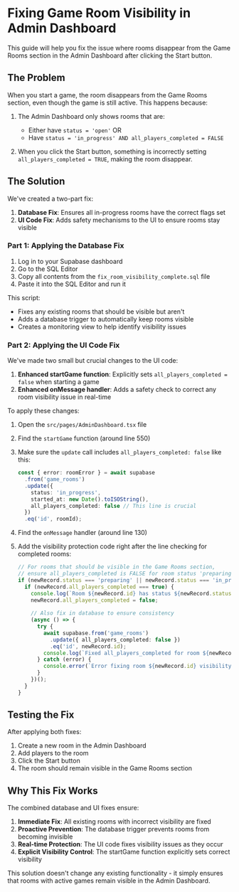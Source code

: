 # Fixing Game Room Visibility in Admin Dashboard

This guide will help you fix the issue where rooms disappear from the Game Rooms section in the Admin Dashboard after clicking the Start button.

## The Problem

When you start a game, the room disappears from the Game Rooms section, even though the game is still active. This happens because:

1. The Admin Dashboard only shows rooms that are:
   - Either have `status = 'open'` OR
   - Have `status = 'in_progress' AND all_players_completed = FALSE`

2. When you click the Start button, something is incorrectly setting `all_players_completed = TRUE`, making the room disappear.

## The Solution

We've created a two-part fix:

1. **Database Fix**: Ensures all in-progress rooms have the correct flags set
2. **UI Code Fix**: Adds safety mechanisms to the UI to ensure rooms stay visible

### Part 1: Applying the Database Fix

1. Log in to your Supabase dashboard
2. Go to the SQL Editor
3. Copy all contents from the `fix_room_visibility_complete.sql` file
4. Paste it into the SQL Editor and run it

This script:
- Fixes any existing rooms that should be visible but aren't
- Adds a database trigger to automatically keep rooms visible
- Creates a monitoring view to help identify visibility issues

### Part 2: Applying the UI Code Fix

We've made two small but crucial changes to the UI code:

1. **Enhanced startGame function**: Explicitly sets `all_players_completed = false` when starting a game
2. **Enhanced onMessage handler**: Adds a safety check to correct any room visibility issue in real-time

To apply these changes:

1. Open the `src/pages/AdminDashboard.tsx` file
2. Find the `startGame` function (around line 550)
3. Make sure the `update` call includes `all_players_completed: false` like this:
   ```typescript
   const { error: roomError } = await supabase
     .from('game_rooms')
     .update({
       status: 'in_progress',
       started_at: new Date().toISOString(),
       all_players_completed: false // This line is crucial
     })
     .eq('id', roomId);
   ```

4. Find the `onMessage` handler (around line 130)
5. Add the visibility protection code right after the line checking for completed rooms:
   ```typescript
   // For rooms that should be visible in the Game Rooms section,
   // ensure all_players_completed is FALSE for room status 'preparing' or 'in_progress'
   if (newRecord.status === 'preparing' || newRecord.status === 'in_progress') {
     if (newRecord.all_players_completed === true) {
       console.log(`Room ${newRecord.id} has status ${newRecord.status} but all_players_completed is TRUE. Fixing locally to ensure visibility.`);
       newRecord.all_players_completed = false;
       
       // Also fix in database to ensure consistency
       (async () => {
         try {
           await supabase.from('game_rooms')
             .update({ all_players_completed: false })
             .eq('id', newRecord.id);
           console.log(`Fixed all_players_completed for room ${newRecord.id} in database`);
         } catch (error) {
           console.error(`Error fixing room ${newRecord.id} visibility in database:`, error);
         }
       })();
     }
   }
   ```

## Testing the Fix

After applying both fixes:

1. Create a new room in the Admin Dashboard
2. Add players to the room
3. Click the Start button
4. The room should remain visible in the Game Rooms section

## Why This Fix Works

The combined database and UI fixes ensure:

1. **Immediate Fix**: All existing rooms with incorrect visibility are fixed
2. **Proactive Prevention**: The database trigger prevents rooms from becoming invisible
3. **Real-time Protection**: The UI code fixes visibility issues as they occur
4. **Explicit Visibility Control**: The startGame function explicitly sets correct visibility

This solution doesn't change any existing functionality - it simply ensures that rooms with active games remain visible in the Admin Dashboard. 